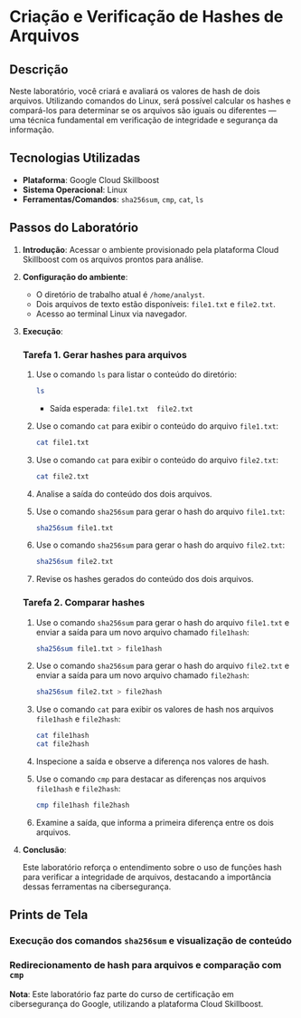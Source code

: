 # Criação e Verificação de Hashes de Arquivos

## Descrição

Neste laboratório, você criará e avaliará os valores de hash de dois arquivos. Utilizando comandos do Linux, será possível calcular os hashes e compará-los para determinar se os arquivos são iguais ou diferentes — uma técnica fundamental em verificação de integridade e segurança da informação.

## Tecnologias Utilizadas

- **Plataforma**: Google Cloud Skillboost
- **Sistema Operacional**: Linux
- **Ferramentas/Comandos**: `sha256sum`, `cmp`, `cat`, `ls`

## Passos do Laboratório

1. **Introdução**: Acessar o ambiente provisionado pela plataforma Cloud Skillboost com os arquivos prontos para análise.

2. **Configuração do ambiente**:

   - O diretório de trabalho atual é `/home/analyst`.
   - Dois arquivos de texto estão disponíveis: `file1.txt` e `file2.txt`.
   - Acesso ao terminal Linux via navegador.

3. **Execução**:

   ### Tarefa 1. Gerar hashes para arquivos

   1. Use o comando `ls` para listar o conteúdo do diretório:
      ```bash
      ls
      ```
      - Saída esperada: `file1.txt  file2.txt`

   2. Use o comando `cat` para exibir o conteúdo do arquivo `file1.txt`:
      ```bash
      cat file1.txt
      ```

   3. Use o comando `cat` para exibir o conteúdo do arquivo `file2.txt`:
      ```bash
      cat file2.txt
      ```

   4. Analise a saída do conteúdo dos dois arquivos.

   5. Use o comando `sha256sum` para gerar o hash do arquivo `file1.txt`:
      ```bash
      sha256sum file1.txt
      ```

   6. Use o comando `sha256sum` para gerar o hash do arquivo `file2.txt`:
      ```bash
      sha256sum file2.txt
      ```

   7. Revise os hashes gerados do conteúdo dos dois arquivos.

   ### Tarefa 2. Comparar hashes

   1. Use o comando `sha256sum` para gerar o hash do arquivo `file1.txt` e enviar a saída para um novo arquivo chamado `file1hash`:
      ```bash
      sha256sum file1.txt > file1hash
      ```

   2. Use o comando `sha256sum` para gerar o hash do arquivo `file2.txt` e enviar a saída para um novo arquivo chamado `file2hash`:
      ```bash
      sha256sum file2.txt > file2hash
      ```

   3. Use o comando `cat` para exibir os valores de hash nos arquivos `file1hash` e `file2hash`:
      ```bash
      cat file1hash
      cat file2hash
      ```

   4. Inspecione a saída e observe a diferença nos valores de hash.

   5. Use o comando `cmp` para destacar as diferenças nos arquivos `file1hash` e `file2hash`:
      ```bash
      cmp file1hash file2hash
      ```

   6. Examine a saída, que informa a primeira diferença entre os dois arquivos.

4. **Conclusão**:

   Este laboratório reforça o entendimento sobre o uso de funções hash para verificar a integridade de arquivos, destacando a importância dessas ferramentas na cibersegurança.

## Prints de Tela

### Execução dos comandos `sha256sum` e visualização de conteúdo

### Redirecionamento de hash para arquivos e comparação com `cmp`

**Nota**: Este laboratório faz parte do curso de certificação em cibersegurança do Google, utilizando a plataforma Cloud Skillboost.

